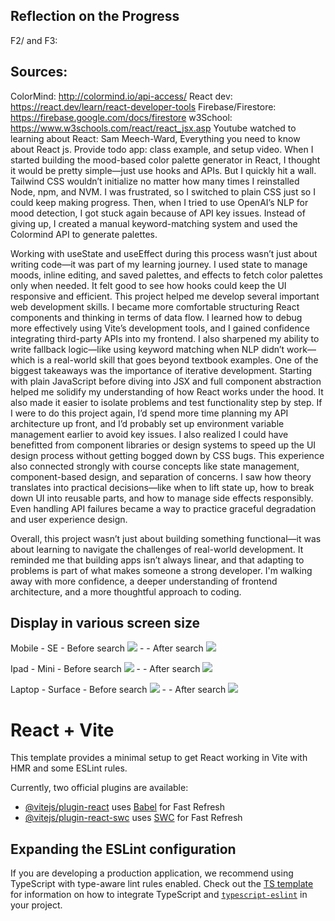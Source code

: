 
## Reflection on the Progress
F2/ and F3:
## Sources:
ColorMind: http://colormind.io/api-access/ 
React dev: https://react.dev/learn/react-developer-tools
Firebase/Firestore: https://firebase.google.com/docs/firestore
w3School: https://www.w3schools.com/react/react_jsx.asp
Youtube watched to learning about React: Sam Meech-Ward, Everything you need to know about React js.
Provide todo app: class example, and setup video.
When I started building the mood-based color palette generator in React, I thought it would be pretty simple—just use hooks and APIs. But I quickly hit a wall. Tailwind CSS wouldn’t initialize no matter how many times I reinstalled Node, npm, and NVM. I was frustrated, so I switched to plain CSS just so I could keep making progress. Then, when I tried to use OpenAI’s NLP for mood detection, I got stuck again because of API key issues. Instead of giving up, I created a manual keyword-matching system and used the Colormind API to generate palettes.

Working with useState and useEffect during this process wasn’t just about writing code—it was part of my learning journey. I used state to manage moods, inline editing, and saved palettes, and effects to fetch color palettes only when needed. It felt good to see how hooks could keep the UI responsive and efficient.
This project helped me develop several important web development skills. I became more comfortable structuring React components and thinking in terms of data flow. I learned how to debug more effectively using Vite’s development tools, and I gained confidence integrating third-party APIs into my frontend. I also sharpened my ability to write fallback logic—like using keyword matching when NLP didn’t work—which is a real-world skill that goes beyond textbook examples.
One of the biggest takeaways was the importance of iterative development. Starting with plain JavaScript before diving into JSX and full component abstraction helped me solidify my understanding of how React works under the hood. It also made it easier to isolate problems and test functionality step by step. If I were to do this project again, I’d spend more time planning my API architecture up front, and I’d probably set up environment variable management earlier to avoid key issues. I also realized I could have benefitted from component libraries or design systems to speed up the UI design process without getting bogged down by CSS bugs.
This experience also connected strongly with course concepts like state management, component-based design, and separation of concerns. I saw how theory translates into practical decisions—like when to lift state up, how to break down UI into reusable parts, and how to manage side effects responsibly. Even handling API failures became a way to practice graceful degradation and user experience design.

Overall, this project wasn’t just about building something functional—it was about learning to navigate the challenges of real-world development. It reminded me that building apps isn’t always linear, and that adapting to problems is part of what makes someone a strong developer. I'm walking away with more confidence, a deeper understanding of frontend architecture, and a more thoughtful approach to coding.

## Display in various screen size
Mobile - SE
    - Before search
    <img src="src/assets/SE_screen_size_display.png">
    -
    - After search
    <img src="src/assets/result_with_SE_mobile.png">

Ipad - Mini
    - Before search
    <img src="src/assets/Ipad_screen_size_display.png">
    -
    - After search
    <img src="src/assets/result_with_ipad_size.png">

Laptop - Surface
    - Before search
    <img src="src/assets/laptop_screen_size_display.png">
    -
    - After search
    <img src="src/assets/result_with_laptop_size.png">


# React + Vite

This template provides a minimal setup to get React working in Vite with HMR and some ESLint rules.

Currently, two official plugins are available:

- [@vitejs/plugin-react](https://github.com/vitejs/vite-plugin-react/blob/main/packages/plugin-react) uses [Babel](https://babeljs.io/) for Fast Refresh
- [@vitejs/plugin-react-swc](https://github.com/vitejs/vite-plugin-react/blob/main/packages/plugin-react-swc) uses [SWC](https://swc.rs/) for Fast Refresh

## Expanding the ESLint configuration

If you are developing a production application, we recommend using TypeScript with type-aware lint rules enabled. Check out the [TS template](https://github.com/vitejs/vite/tree/main/packages/create-vite/template-react-ts) for information on how to integrate TypeScript and [`typescript-eslint`](https://typescript-eslint.io) in your project.
